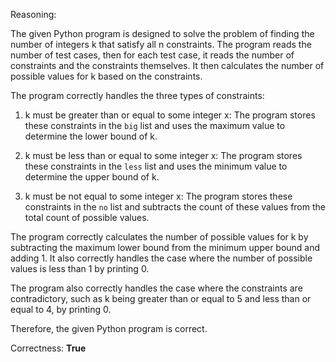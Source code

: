 Reasoning:

The given Python program is designed to solve the problem of finding the number of integers k that satisfy all n constraints. The program reads the number of test cases, then for each test case, it reads the number of constraints and the constraints themselves. It then calculates the number of possible values for k based on the constraints.

The program correctly handles the three types of constraints:

1. k must be greater than or equal to some integer x: The program stores these constraints in the `big` list and uses the maximum value to determine the lower bound of k.

2. k must be less than or equal to some integer x: The program stores these constraints in the `less` list and uses the minimum value to determine the upper bound of k.

3. k must be not equal to some integer x: The program stores these constraints in the `no` list and subtracts the count of these values from the total count of possible values.

The program correctly calculates the number of possible values for k by subtracting the maximum lower bound from the minimum upper bound and adding 1. It also correctly handles the case where the number of possible values is less than 1 by printing 0.

The program also correctly handles the case where the constraints are contradictory, such as k being greater than or equal to 5 and less than or equal to 4, by printing 0.

Therefore, the given Python program is correct.

Correctness: **True**